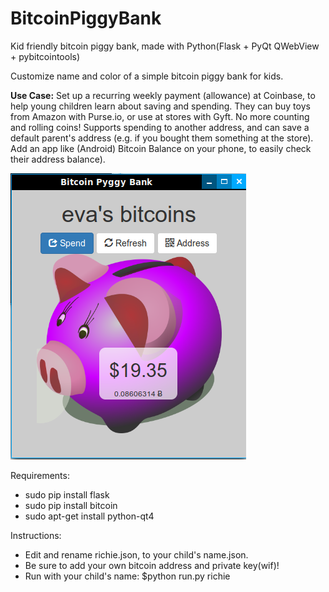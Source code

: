 # BitcoinPiggyBank
Kid friendly bitcoin piggy bank, made with Python(Flask + PyQt QWebView + pybitcointools)


Customize name and color of a simple bitcoin piggy bank for kids.


**Use Case:**
Set up a recurring weekly payment (allowance) at Coinbase, to help young children learn about saving and spending. They can buy toys from Amazon with Purse.io, or use at stores with Gyft. No more counting and rolling coins! Supports spending to another address, and can save a default parent's address (e.g. if you bought them something at the store). Add an app like (Android) Bitcoin Balance on your phone, to easily check their address balance).


![Screenshot](https://raw.githubusercontent.com/SteveV916/BitcoinPiggyBank/master/screen.png "Screenshot")

Requirements:
- sudo pip install flask
- sudo pip install bitcoin
- sudo apt-get install python-qt4

Instructions:
- Edit and rename richie.json, to your child's name.json.
- Be sure to add your own bitcoin address and private key(wif)!
- Run with your child's name: $python run.py richie
